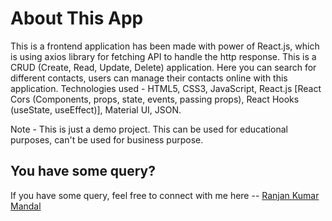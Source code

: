 # About This App

This is a frontend application has been made with power of React.js, which is using axios library for fetching API to handle the http response. This is a CRUD (Create, Read, Update, Delete) application. Here you can search for different contacts, users can manage their contacts online with this application. Technologies used - HTML5, CSS3, JavaScript, React.js [React Cors (Components, props, state, events, passing props), React Hooks (useState, useEffect)], Material UI, JSON.

Note - This is just a demo project. This can be used for educational purposes, can't be used for business purpose.

## You have some query?

If you have some query, feel free to connect with me here -- [Ranjan Kumar Mandal](https://www.linkedin.com/in/ranjan-kumar-m-818367158/)
